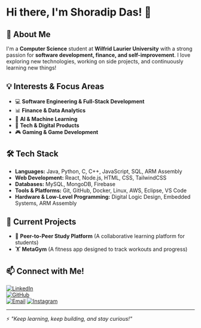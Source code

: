 # Hi there, I'm Shoradip Das! 👋

## 🚀 About Me

I'm a **Computer Science** student at **Wilfrid Laurier University** with a strong passion for **software development, finance, and self-improvement**. I love exploring new technologies, working on side projects, and continuously learning new things!

## 💡 Interests & Focus Areas
- 💻 **Software Engineering & Full-Stack Development**
- 📊 **Finance & Data Analytics**
- 🤖 **AI & Machine Learning**
- 📱 **Tech & Digital Products**
- 🎮 **Gaming & Game Development**

## 🛠️ Tech Stack
- **Languages:** Java, Python, C, C++, JavaScript, SQL, ARM Assembly
- **Web Development:** React, Node.js, HTML, CSS, TailwindCSS
- **Databases:** MySQL, MongoDB, Firebase
- **Tools & Platforms:** Git, GitHub, Docker, Linux, AWS, Eclipse, VS Code
- **Hardware & Low-Level Programming:** Digital Logic Design, Embedded Systems, ARM Assembly

## 🌟 Current Projects
- 🔗 **Peer-to-Peer Study Platform** (A collaborative learning platform for students)
- 🏋️ **MetaGym** (A fitness app designed to track workouts and progress)

## 📫 Connect with Me!
[![LinkedIn](https://img.shields.io/badge/LinkedIn-0077B5?style=for-the-badge&logo=linkedin&logoColor=white)](https://www.linkedin.com/in/shoradipdas/)  
[![GitHub](https://img.shields.io/badge/GitHub-181717?style=for-the-badge&logo=github&logoColor=white)](https://github.com/shoradip)  
[![Email](https://img.shields.io/badge/Email-D14836?style=for-the-badge&logo=gmail&logoColor=white)](mailto:shoradip@gmail.com)
[![Instagram](https://img.shields.io/badge/Instagram-E4405F?style=for-the-badge&logo=instagram&logoColor=white)](https://www.instagram.com/shoradip/)

---

⚡ *"Keep learning, keep building, and stay curious!"*
